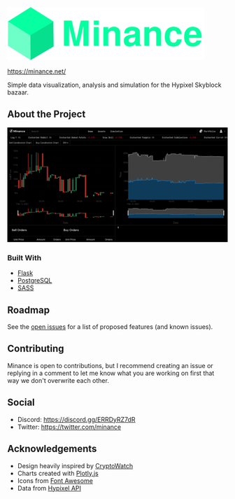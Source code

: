 <img src="docs/logo-w-text.png" width="450px">

https://minance.net/

Simple data visualization, analysis and simulation for the Hypixel Skyblock bazaar.

## About the Project

![Current Index Page](docs/about_project.png)

### Built With

- [Flask](https://flask.palletsprojects.com/en/1.1.x/)
- [PostgreSQL](https://www.postgresql.org/)
- [SASS](https://sass-lang.com/)

## Roadmap

See the [open issues](https://github.com/minancenet/web/issues) for a list of proposed features (and known issues).

## Contributing

Minance is open to contributions, but I recommend creating an issue or replying in a comment to let me know what you are working on first that way we don't overwrite each other.

## Social

- Discord: https://discord.gg/ERRDyRZ7dR
- Twitter: https://twitter.com/minance

## Acknowledgements

- Design heavily inspired by [CryptoWatch](https://cryptowat.ch)
- Charts created with [Plotly.js](https://plotly.com/)
- Icons from [Font Awesome](https://fontawesome.com/)
- Data from [Hypixel API](https://api.hypixel.net/)
